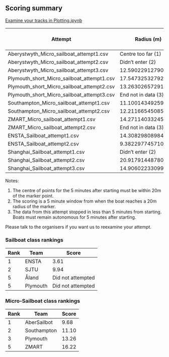 ## Scoring summary

[Examine your tracks in Plotting.ipynb](https://github.com/WRSC/coordinates2018/blob/master/station-keeping/Plotting.ipynb)

| Attempt                                    | Radius (m)          | Boat length (m) | Radius/length    |
|--------------------------------------------|---------------------|-----------------|------------------|
| Aberystwyth_Micro_sailboat_attempt1.csv    | Centre too far (1)  |                 |                  |
| Aberystwyth_Micro_sailboat_attempt2.csv    | Didn’t enter (2)    |                 |                  |
| Aberystwyth_Micro_sailboat_attempt3.csv    | 12.5902291279047    | 1.3             | 9.68479163684975 |
| Plymouth_short_Micro_sailboat_attempt1.csv | 17.5473253279203    | 1.0             | 17.5473253279203 |
| Plymouth_short_Micro_sailboat_attempt2.csv | 13.2630265729155    | 1.0             | 13.2630265729155 |
| Plymouth_short_Micro_sailboat_attempt3.csv | End not in data (3) |                 |                  |
| Southampton_Micro_sailboat_attempt1.csv    | 11.100143492592549  | 1.0             | 11.1001434925925 |
| Southampton_Micro_sailboat_attempt2.csv    | 12.2116654508522    | 1.0             | 12.2116654508522 |
| ZMART_Micro_sailboat_attempt1.csv          | 14.2711403324557    | 0.88            | 16.2172049232452 |
| ZMART_Micro_sailboat_attempt2.csv          | End not in data (3) |                 |                  |
| ENSTA_Sailboat_attempt1.csv                | 14.3082980898413    | 2.6             | 5.50319157301588 |
| ENSTA_Sailboat_attempt2.csv                | 9.38229774571029    | 2.6             | 3.60857605604242 |
| Shanghai_Sailboat_attempt1.csv             | Didn’t enter (2)    |                 |                  |
| Shanghai_Sailboat_attempt2.csv             | 20.9179144878088    | 1.5             | 13.9452763252058 |
| Shanghai_Sailboat_attempt3.csv             | 14.906022330996     | 1.5             | 9.93734822066402 |

Notes:

1. The centre of points for the 5 minutes after starting must be within 20m of
   the marker point.
2. The scoring is a 5 minute window from when the boat reaches a 20m radius of
   the marker.
3. The data from this attempt stopped in less than 5 minutes from starting.
   Boats must remain autonomous for 5 minutes after starting.

Please talk to the organisers if you want us to reexamine your attempt.

### Sailboat class rankings

| Rank  | Team          | Score             |
| ----- | ------------- | -----             |
| 1     | ENSTA         | 3.61              |
| 2     | SJTU          | 9.94              |
| 5     | Åland         | Did not attempted |
| 5     | Plymouth      | Did not attempted |


### Micro-Sailboat class rankings

| Rank | Team          | Score  |
| ---- | ------------- | -----  |
| 1    | AberSailbot   | 9.68   |
| 2    | Southampton   | 11.10  |
| 3    | Plymouth      | 13.26  |
| 5    | ZMART         | 16.22  |
